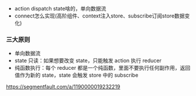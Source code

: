 - action dispatch state啥的，单向数据流
- connect怎么实现(高阶组件、context注入store、subscribe订阅store数据变化)

### 三大原则
- 单向数据流
- state 只读：如果想要改变 state，只能触发 action 执行 reducer
- 纯函数执行：每个 reducer 都是一个纯函数，里面不要执行任何副作用，返回值作为新的 state，state 会触发 store 中的 subscribe


https://segmentfault.com/a/1190000019232219
